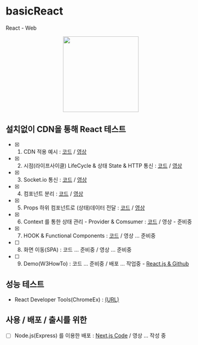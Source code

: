 # basicReact
React - Web

<p align="center"><img src="https://miro.medium.com/max/1200/0*XCgoYU9sqt95P8J0.png" height="200px"></p>

## 설치없이 CDN을 통해 React 테스트
- [x] 1. CDN 적용 예시 : [코드](https://github.com/doyle-flutter/basicReact/tree/main/reactCdn) / [영상](https://youtu.be/Ug6vnMz0_2Y)
- [x] 2. 시점(라이프사이클) LifeCycle & 상태 State & HTTP 통신 : [코드](https://github.com/doyle-flutter/basicReact/tree/main/httpConnect) / [영상](https://youtu.be/5gONaLP1BIM)
- [x] 3. Socket.io 통신 : [코드](https://github.com/doyle-flutter/basicReact/tree/main/socketIo) / [영상](https://youtu.be/IdJ6iNemI9Q)
- [x] 4. 컴포넌트 분리 : [코드](https://github.com/doyle-flutter/basicReact/blob/main/detachComponent/react.html) / [영상](https://youtu.be/lbhXEx0wze4)
- [x] 5. Props 하위 컴포넌트로 (상태)데이터 전달 : [코드](https://github.com/doyle-flutter/basicReact/blob/main/props/react.html) / [영상](https://youtu.be/hXXI6A4q4F4)
- [x] 6. Context 를 통한 상태 관리 - Provider & Comsumer : [코드](https://github.com/doyle-flutter/basicReact/blob/main/contextState/react.html) / 영상 - 준비중
- [x] 7. HOOK & Functional Components : [코드](https://github.com/doyle-flutter/basicReact/blob/main/hookFunctional/react.html) / 영상 ... 준비중
- [ ] 8. 화면 이동(SPA) : 코드 ... 준비중 / 영상 ... 준비중
- [ ] 9. Demo(W3HowTo) : 코드 ... 준비중 / 배포 ... 작업중 - [React.js & Github](https://doyle-flutter.github.io/myReactDemo/)
  
## 성능 테스트
- React Developer Tools(ChromeEx) : [(URL)](https://chrome.google.com/webstore/detail/react-developer-tools/fmkadmapgofadopljbjfkapdkoienihi)
  
## 사용 / 배포 / 출시를 위한
- [ ] Node.js(Express) 를 이용한 배포 : [Next.js Code](https://github.com/doyle-flutter/NodeJsExpressNextJsReact) / 영상 ... 작성 중
